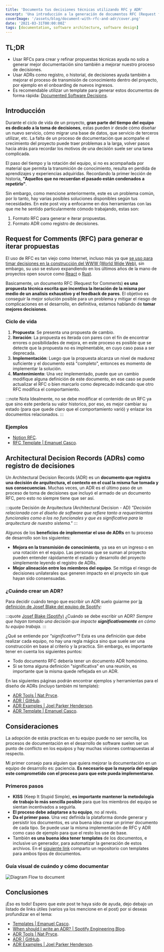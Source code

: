 ```yaml
---
title: 'Documenta tus decisiones técnicas utilizando RFC y ADR'
excerpt: 'Una introducción a la generación de documentos RFC (Request for Comments) y ADR (Architecture Decision Record) para el registro de decisiones técnicas.'
coverImage: '/assets/blog/document-with-rfc-and-adr/cover.png'
date: '2021-03-31T00:00:00Z'
tags: [documentation, software architecture, software design]
---
```


## TL;DR

- Usar RFCs para crear y refinar propuestas técnicas ayuda no solo a generar mejor documentación sino también a mejorar nuestro proceso de decisiones.
- Usar ADRs como registro, o historial, de decisiones ayuda también a mejorar el proceso de transmisión de conocimiento dentro del proyecto, por ejemplo en el onboarding de nuevos ingresos.
- Es recomendable utilizar un template para generar estos documentos de forma rápida: [Documented Software Decisions](https://github.com/emanuelcasco/document-software-decision-template).

## Introducción

Durante el ciclo de vida de un proyecto, **gran parte del tiempo del equipo es dedicado a la toma de decisiones**, estas pueden ir desde cómo diseñar un nuevo servicio, cómo migrar una base de datos, que servicio de terceros utilizar, etc. La falta de un proceso de documentación que acompañe el crecimiento del proyecto puede traer problemas a la larga, volver pasos hacia atrás para recordar los motivos de una decisión suele ser una tarea complicada.

El paso del tiempo y la rotación del equipo, si no es acompañada por material que permita la transmición de conocimiento, resulta en perdida de aprendizajes y experiencias adquiridas. Recordando la primer lección de historia, **"Aquellos que no recuerdan el pasado están condenados a repetirlo"**.

Sin embargo, como mencione anteriormente, este es un problema común, por lo tanto, hay varias posibles soluciones disponibles según tus necesidades. En este post voy a enfocarme en dos herramientas con las que me he sentido particularmente cómodo trabajando, estas son:

1. Formato RFC para generar e iterar propuestas.
1. Formato ADR como registro de decisiones.

## Request for Comments (RFC) para generar e iterar propuestas

El uso de RFC es tan viejo como Internet, incluso más ya que [se uso para timar decisiones en la construcción del WWW (World Wide Web)](https://www.rfc-editor.org/rfc-index.html), sin embargo, su uso se estuvo expandiendo en los últimos años de la mano de proyectos open source como [React](https://github.com/reactjs/rfcs) o [Rust](https://github.com/rust-lang/rfcs).

Basicamente, un documento RFC (Request for Comments) **es una propuesta técnica escrita que incentiva la iteración de la misma por medio de un analisis exhaustivo y el feedback de pares**. El objetivo es conseguir la mejor solución posible para un problema y mitigar el riesgo de complicaciones en el desarrollo, en definitiva, estamos hablando de **tomar mejores decisiones**.

### Ciclo de vida

1. **Propuesta**: Se presenta una propuesta de cambio.
2. **Iteración**: La propuesta es iterada con pares con el fín de encontrar errores o posibilidades de mejora, en este proceso es posible que se detecte que la propuesta no es implmentable, en cuyo caso pasa a ser deprecada.
3. **Implementación**: Luego que la propuesta alcanza un nivel de madurez suficiente y el documento está "completo", entonces es momento de implementar la solución.
4. **Mantenimiento**: Una vez implementado, puede que un cambio modifique alguna definición de este documento, en ese caso se puede actualizar el RFC o bien marcarlo como deprecado indicando que otro RFC modifica el comportamiento.

:::note Nota
Idealmente, no se debe modificar el contenido de un RFC ya que sino este perdería su valor historico, por eso, es mejor cambiar su estado (para que quede claro que el comportamiento varió) y enlazar los documentos relacionados.
:::

### Ejemplos

- [Notion RFC](https://www.notion.so/RFC-Template-Title-8df1bd0d24b0440486fe133eecdf4a5e).
- [RFC Template | Emanuel Casco](https://github.com/emanuelcasco/document-software-decision-template/blob/main/rfc/template.md).

## Architectural Decision Records (ADRs) como registro de decisiones

Un Architectural Decision Records (ADR) es un **documento que registra una decisión de arquitectura, el contexto en el cual la misma fue tomada y sus consecuencias**. Muchas veces, un ADR es el último paso de un proceso de toma de decisiones que incluyó el armado de un documento RFC, pero esto no siempre tiene que ser así.

:::quote Decisión de Arquitectura (Architectural Decision - AD)
_*"Decisión relacionada con el diseño de software que refiere tanto a requerimientos funcionales como a los no funcionales y que es significativa para la arquitectura de nuestro sistema."*_
:::

Algunos de los **beneficios de implementar el uso de ADRs** en tu proceso de desarrollo son los siguientes:

- **Mejora en la transmisión de conocimiento**, ya sea en un ingreso o en una rotación en el equipo. Las personas que se suman al proyecto pueden entender rápidamente el estadio y desarrollo del proyecto simplemente leyendo el registro de ADRs.
- **Mejor alineación entre los miembros del equipo**. Se mitiga el riesgo de decisiones unilaterales que generen impacto en el proyecto sin que hayan sido consensuadas.

### ¿Cuándo crear un ADR?

Para decidir cuándo tengo que escribir un ADR suelo guiarme por [la definición de Josef Blake del equipo de Spotify](https://engineering.atspotify.com/2020/04/14/when-should-i-write-an-architecture-decision-record/):

:::quote [Josef Blake (Spotify)](https://engineering.atspotify.com/2020/04/14/when-should-i-write-an-architecture-decision-record/) ¿Cuándo se debe escribir un ADR?
_Siempre que hayan tomado una decisión que impacte **significativamente** en cómo tu equipo trabaja._
:::

¿Qué se entiende por _*"significativo"*_? Esta es una definición que debe realizar cada equipo, no hay una regla mágica sino que suele ser una construcción en base al criterio y la practica. Sin embargo, es importante tener en cuenta los siguientes puntos:

- Todo documento RFC debería tener un documento ADR homónimo.
- Si se toma alguna definición "significativa" en una reunión, es importante que la misma quede reflejada en un ADR.

En las siguientes páginas podrán encontrar ejemplos y herramientas para el diseño de ADRs (incluyo también mi template):

- [ADR Tools | Nat Pryce](https://github.com/npryce/adr-tools).
- [ADR | GitHub](https://adr.github.io/).
- [ADR Examples | Joel Parker Henderson](https://github.com/npryce/adr-tools).
- [ADR Template | Emanuel Casco](https://github.com/emanuelcasco/document-software-decision-template/blob/main/adr/template.md).

## Consideraciones

La adopción de estás practicas en tu equipo puede no ser sencilla, los procesos de documentación en el desarrollo de software suelen ser un punto de conflicto en los equipos y hay muchas visiones contrapuestas al respecto.

Mi primer consejo para alguien que quiera mejorar la documentación en un equipo de desarrollo es: paciencia. **Es necesario que la mayoría del equipo este comprometido con el proceso para que este pueda implementarse**.

### Primeros pasos

- **KISS** (Keep It Stupid Simple), **es importante mantener la metodología de trabajo lo más sencilla posible** para que los miembros del equipo se sientan incentivados a seguirla.
- **El proceso debe adaptarse a tu equipo**, no al revés.
- **Da el primer paso**. Una vez definida la plataforma donde generar y persistir los documentos, es una buena idea crear un primer documento de cada tipo. Se puede usar la misma implementación de RFC y ADR como caso de ejemplo para que el resto los use de base.
- También **es una buena idea tener templates** de los documentos, e inclusive un generador, para automatizar la generación de estos archivos. En el [siguiente link](https://github.com/emanuelcasco/document-software-decision-template) comparto un repositorio con templates para ambos tipos de documentos.

### Guía visual de cuándo y cómo documentar

![Diagram Flow to document](/assets/blog/document-with-rfc-and-adr/image01.png)

## Conclusiones

¡Eso es todo! Espero que este post te haya sido de ayuda, dejo debajo un listado de links útiles (varios ya los mencione en el post) por si deseas profundizar en el tema:

- [Templates | Emanuel Casco](https://github.com/emanuelcasco/document-software-decision-template).
- [When should I write an ADR? | Spotify Engineering Blog](~https://engineering.atspotify.com/2020/04/14/when-should-i-write-an-architecture-decision-record/~).
- [ADR Tools | Nat Pryce](https://github.com/npryce/adr-tools).
- [ADR | GitHub](https://adr.github.io/).
- [ADR Examples | Joel Parker Henderson](https://github.com/npryce/adr-tools).
